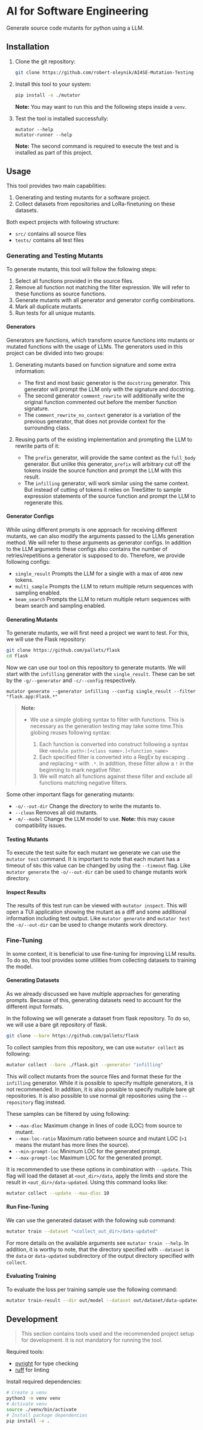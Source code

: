 # AI for Software Engineering

Generate source code mutants for python using a LLM.

## Installation

1. Clone the git repository:

	```sh
	git clone https://github.com/robert-oleynik/AI4SE-Mutation-Testing mutator
	```

2. Install this tool to your system:

	```sh
	pip install -e ./mutator
	```

	**Note:** You may want to run this and the following steps inside a `venv`.

3. Test the tool is installed successfully:

	```
	mutator --help
	mutator-runner --help
	```

	**Note:** The second command is required to execute the test and is installed as part of this project.

## Usage

This tool provides two main capabilities:

1. Generating and testing mutants for a software project.
2. Collect datasets from repositories and LoRa-finetuning on these datasets.

Both expect projects with following structure:

- `src/` contains all source files
- `tests/` contains all test files

### Generating and Testing Mutants

To generate mutants, this tool will follow the following steps:

1. Select all functions provided in the source files.
2. Remove all function not matching the filter expression. We will refer to these functions
   as source functions.
3. Generate mutants with all generator and generator config combinations.
4. Mark all duplicate mutants.
5. Run tests for all unique mutants.

#### Generators

Generators are functions, which transform source functions into mutants or mutated functions
with the usage of LLMs. The generators used in this project can be divided into two groups:

1. Generating mutants based on function signature and some extra information:

	- The first and most basic generator is the `docstring` generator. This generator
	  will prompt the LLM only with the signature and docstring.
	- The second generator `comment_rewrite` will additionally write the original
	  function commented out before the member function signature.
	- The `comment_rewrite_no_context` generator is a variation of the previous generator,
	  that does not provide context for the surrounding class.

2. Reusing parts of the existing implementation and prompting the LLM to rewrite parts of it:

	- The `prefix` generator, will provide the same context as the `full_body` generator.
	  But unlike this generator, `prefix` will arbitrary cut off the tokens inside
	  the source function and prompt the LLM with this result.
	- The `infilling` generator, will work similar using the same context. But instead of
	  cutting of tokens it relies on TreeSitter to sample expression statements of the source
	  function and prompt the LLM to regenerate this.

#### Generator Configs

While using different prompts is one approach for receiving different mutants, we can also
modify the arguments passed to the LLMs generation method. We will refer to these arguments as
generator configs. In addition to the LLM arguments these configs also contains the number of
retries/repetitions a generator is supposed to do. Therefore, we provide following configs:

- `single_result` Prompts the LLM for a single with a max of `4096` new tokens.
- `multi_sample` Prompts the LLM to return multiple return sequences with sampling enabled.
- `beam_search` Prompts the LLM to return multiple return sequences with beam search and
  sampling enabled.

#### Generating Mutants

To generate mutants, we will first need a project we want to test. For this, we will use the
Flask repository:

```sh
git clone https://github.com/pallets/flask
cd flask
```

Now we can use our tool on this repository to generate mutants.
We will start with the `infilling` generator with the `single_result`.
These can be set by the `-g/--generator` and `-c/--config` respectively.

```
mutator generate --generator infilling --config single_result --filter "flask.app:Flask.*"
```

> **Note:**
>
> - We use a simple globing syntax to filter with functions. This is necessary as the generation
>   testing may take some time.This globing reuses following syntax:
>
>   1. Each function is converted into construct following a syntax like
>      `<module path>:[<class name>.]<function_name>`
>   2. Each specified filter is converted into a RegEx by escaping `.` and replacing `*`
>      with `.*`. In addition, these filter allow a `!` in the beginning to mark negative filter.
>   3. We will match all functions against these filter and exclude all functions matching
>      negative filters.

Some other important flags for generating mutants:

- `-o/--out-dir` Change the directory to write the mutants to.
- `--clean` Removes all old mutants.
- `-m/--model` Change the LLM model to use. **Note:** this may cause compatibility issues.

#### Testing Mutants

To execute the test suite for each mutant we generate we can use the `mutator test` command.
It is important to note that each mutant has a timeout of `60s` this value can be changed by
using the `--timeout` flag.
Like `mutator generate` the `-o/--out-dir` can be used to change mutants work directory.

#### Inspect Results

The results of this test run can be viewed with `mutator inspect`.
This will open a TUI application showing the mutant as a diff and some additional
information including test output.
Like `mutator generate` and `mutator test` the `-o/--out-dir` can be used to change
mutants work directory.

### Fine-Tuning

In some context, it is beneficial to use fine-tuning for improving LLM results.
To do so, this tool provides some utilities from collecting datasets to training the model.

#### Generating Datasets

As we already discussed we have multiple approaches for generating prompts.
Because of this, generating datasets need to account for the different input formats.

In the following we will generate a dataset from flask repository.
To do so, we will use a bare git repository of flask.

```sh
git clone --bare https://github.com/pallets/flask
```

To collect samples from this repository, we can use `mutator collect` as following:

```sh
mutator collect --bare ./flask.git --generator "infilling"
```

This will collect mutants from the source files and format these for the `infilling`
generator. While it is possible to specify multiple generators, it is not recommended.
In addition, it is also possible to specify multiple bare git repositories.
It is also possible to use normal git repositories using the `--repository` flag
instead.

These samples can be filtered by using following:

- `--max-dloc` Maximum change in lines of code (LOC) from source to mutant.
- `--max-loc-ratio` Maximum ratio between source and mutant LOC (`>1` means the
  mutant has more lines the source).
- `--min-prompt-loc` Minimum LOC for the generated prompt.
- `--max-prompt-loc` Maximum LOC for the generated prompt.

It is recommended to use these options in combination with `--update`.
This flag will load the dataset at `<out_dir>/data`, apply the limits and store
the result in `<out_dir>/data-updated`.
Using this command looks like:

```sh
mutator collect --update --max-dloc 10
```

#### Run Fine-Tuning

We can use the generated dataset with the following sub command:

```sh
mutator train --dataset "<collect_out_dir>/data-updated"
```

For more details on the available arguments see `mutator train --help`.
In addition, it is worthy to note, that the directory specified with
`--dataset` is the `data` or `data-updated` subdirectory of the output
directory specified with `collect`.

#### Evaluating Training

To evaluate the loss per training sample use the following command:

```sh
mutator train-result --dir out/model --dataset out/dataset/data-updated
```

## Development

> This section contains tools used and the recommended project setup for development.
> It is not mandatory for running the tool.

Required tools:

- [pyright](https://github.com/microsoft/pyright) for type checking
- [ruff](https://github.com/astral-sh/ruff) for linting

Install required dependencies:

```sh
# Create a venv
python3 -m venv venv
# Activate venv
source ./venv/bin/activate
# Install package dependencies
pip install -e .
```
